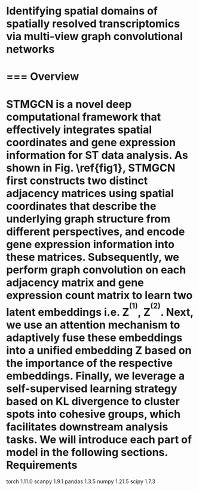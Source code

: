 # Identifying spatial domains of spatially resolved transcriptomics via multi-view graph convolutional networks
===
Overview
===
STMGCN is a novel deep computational framework that effectively integrates spatial coordinates and gene expression information for ST data analysis. As shown in Fig. \ref{fig1}, STMGCN first constructs two distinct adjacency matrices using spatial coordinates that describe the underlying graph structure from different perspectives, and encode gene expression information into these matrices. Subsequently, we perform graph convolution on each adjacency matrix and gene expression count matrix to learn two latent embeddings i.e. ${\textbf{Z}^{^{(1)}}}$, ${\textbf{Z}^{^{(2)}}}$. Next, we use an attention mechanism to adaptively fuse these embeddings into a unified embedding Z based on the importance of the respective embeddings. Finally, we leverage a self-supervised learning strategy based on KL divergence to cluster spots into cohesive groups, which facilitates downstream analysis tasks. We will introduce each part of model in the following sections.
Requirements
===
torch 1.11.0
scanpy 1.9.1
pandas 1.3.5
numpy 1.21.5
scipy 1.7.3

